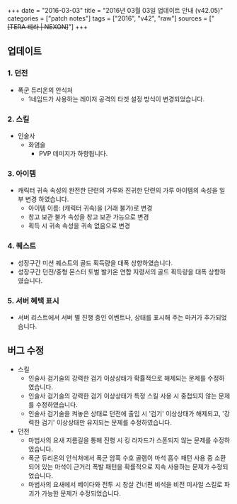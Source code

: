 +++
date = "2016-03-03"
title = "2016년 03월 03일 업데이트 안내 (v42.05)"
categories = ["patch notes"]
tags = ["2016", "v42", "raw"]
sources = ["~~[TERA 테라 | NEXON]~~"]
+++

## 업데이트

### **1.** 던전
- 폭군 듀리온의 안식처
  - 1네임드가 사용하는 레이저 공격의 타겟 설정 방식이 변경되었습니다.

### **2.** 스킬
- 인술사
  - 화염술
    - PVP 데미지가 하향됩니다.

### **3.** 아이템
- 캐릭터 귀속 속성의 완전한 단련의 가루와 진귀한 단련의 가루 아이템의 속성을 일부 변경 하였습니다.
  - 아이템 이름: (캐릭터 귀속)을 (거래 불가)로 변경 
  - 창고 보관 불가 속성을 창고 보관 가능으로 변경
  - 획득 시 귀속 속성을 귀속 없음으로 변경

### **4.** 퀘스트
- 성장구간 미션 퀘스트의 골드 획득량을 대폭 상향하였습니다.
- 성장구간 던전/중형 몬스터 토벌 발키온 연합 지령서의 골드 획득량을 대폭 상향하였습니다.

### **5.** 서버 혜택 표시
- 서버 리스트에서 서버 별 진행 중인 이벤트나, 상태를 표시해 주는 마커가 추가되었습니다.

## 버그 수정

- 스킬
  - 인술사 검기술의 강력한 검기 이상상태가 확률적으로 해제되는 문제를 수정하였습니다.
  - 인술사 검기술의 강력한 검기 이상상태가 특정 스킬 사용 시 중첩되지 않는 문제를 수정하였습니다.
  - 인술사 검기술을 켜놓은 상태로 던전에 출입 시 '검기' 이상상태가 해제되고, '강력한 검기' 이상상태만 유지되는 문제를 수정하였습니다.
- 던전
  - 마법사의 요새 지름길을 통해 진행 시 킹 라자드가 스폰되지 않는 문제를 수정하였습니다.
  - 폭군 듀리온의 안식처에서 폭군 암흑 수호 골렘이 마석 흡수 패턴 사용 중 소환되어 있는 마석이 근거리 폭발 패턴을 확률적으로 지속 사용하는 문제가 수정되었습니다.
  - 마법사의 요새에서 베이다와 전투 시 창살 건너편 비석을 비전 미사일 스킬로 파괴가 가능한 문제가 수정되었습니다.
  